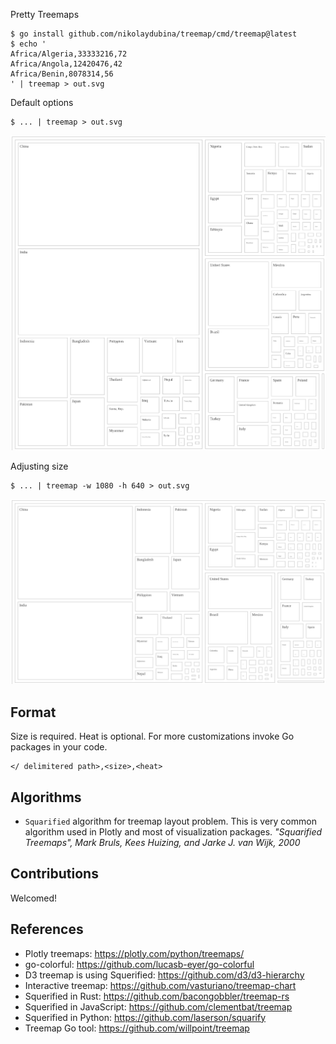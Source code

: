 Pretty Treemaps

```
$ go install github.com/nikolaydubina/treemap/cmd/treemap@latest 
$ echo '
Africa/Algeria,33333216,72
Africa/Angola,12420476,42
Africa/Benin,8078314,56
' | treemap > out.svg
```

Default options
```
$ ... | treemap > out.svg
```
![example-1](./docs/gapminder-2007-population-life.svg)

Adjusting size
```
$ ... | treemap -w 1080 -h 640 > out.svg
```
![example-2](./docs/gapminder-2007-population-life-1080x640.svg)

## Format

Size is required. Heat is optional. For more customizations invoke Go packages in your code. 

```
</ delimitered path>,<size>,<heat>
```

## Algorithms

* `Squarified` algorithm for treemap layout problem. This is very common algorithm used in Plotly and most of visualization packages. _"Squarified Treemaps", Mark Bruls, Kees Huizing, and Jarke J. van Wijk, 2000_

## Contributions

Welcomed!

## References

* Plotly treemaps: https://plotly.com/python/treemaps/
* go-colorful: https://github.com/lucasb-eyer/go-colorful
* D3 treemap is using Squerified: https://github.com/d3/d3-hierarchy
* Interactive treemap: https://github.com/vasturiano/treemap-chart
* Squerified in Rust: https://github.com/bacongobbler/treemap-rs
* Squerified in JavaScript: https://github.com/clementbat/treemap
* Squerified in Python: https://github.com/laserson/squarify
* Treemap Go tool: https://github.com/willpoint/treemap
